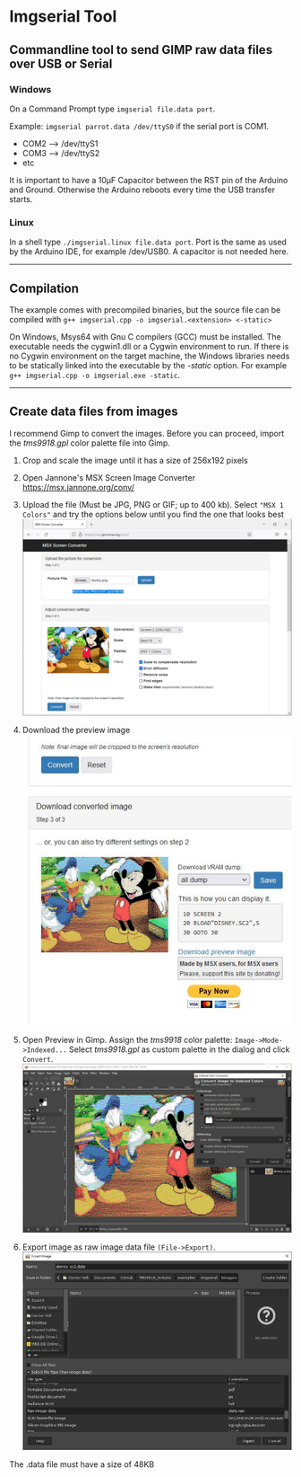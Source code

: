# Imgserial Tool

## Commandline tool to send GIMP raw data files over USB or Serial

### Windows
On a Command Prompt type `imgserial file.data port`.

Example: `imgserial parrot.data /dev/ttyS0` if the serial port is COM1.
* COM2 --> /dev/ttyS1
* COM3 --> /dev/ttyS2
* etc

It is important to have a 10µF Capacitor between the RST pin of the Arduino and Ground. Otherwise the Arduino reboots every time the USB transfer starts.

### Linux
In a shell type `./imgserial.linux file.data port`.
Port is the same as used by the Arduino IDE, for example /dev/USB0.
A capacitor is not needed here.
***
## Compilation
The example comes with precompiled binaries, but the source file can be compiled with `g++ imgserial.cpp -o imgserial.<extension> <-static>`

On Windows, Msys64 with Gnu C compilers (GCC) must be installed. The executable needs the cygwin1.dll or a Cygwin environment to run. If there is no Cygwin environment on the target machine, the Windows libraries needs to be statically linked into the executable by the *-static* option. For example `g++ imgserial.cpp -o imgserial.exe -static`.

***
## Create data files from images
I recommend Gimp to convert the images. Before you can proceed, import the *tms9918.gpl* color palette file into Gimp.

1. Crop and scale the image until it has a size of 256x192 pixels
2. Open Jannone's MSX Screen Image Converter https://msx.jannone.org/conv/
3. Upload the file (Must be JPG, PNG or GIF; up to 400 kb). Select `"MSX 1 Colors"` and try the options below until you find the one that looks best <br>
![screenshot](/html/msxconv1.jpg)

4. Download the preview image <br>
![screenshot](/html/msxconv2.jpg)

5. Open Preview in Gimp. Assign the *tms9918* color palette: ```Image->Mode->Indexed...``` Select *tms9918.gpl* as custom palette in the dialog and click ```Convert```. <br>
![screenshot](/html/gimp1.JPG)

6. Export image as raw image data file ```(File->Export)```. <br>
![screenshot](/html/export.JPG)

The .data file must have a size of 48KB